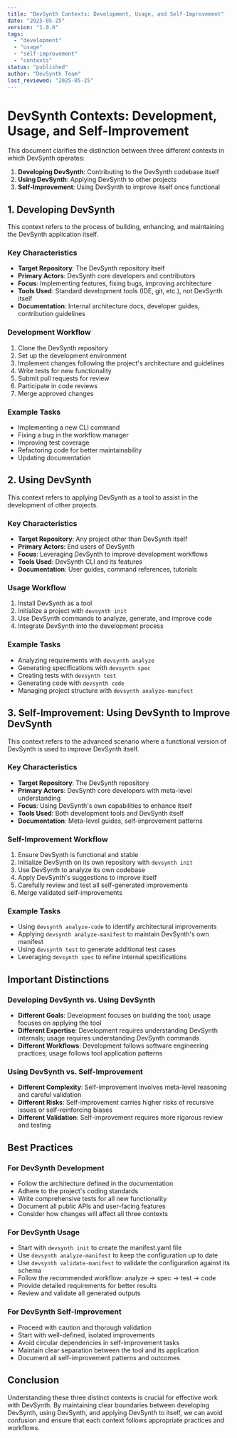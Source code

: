 ```yaml
---
title: "DevSynth Contexts: Development, Usage, and Self-Improvement"
date: "2025-05-25"
version: "1.0.0"
tags:
  - "development"
  - "usage"
  - "self-improvement"
  - "contexts"
status: "published"
author: "DevSynth Team"
last_reviewed: "2025-05-25"
---
```


# DevSynth Contexts: Development, Usage, and Self-Improvement

This document clarifies the distinction between three different contexts in which DevSynth operates:

1. **Developing DevSynth**: Contributing to the DevSynth codebase itself
2. **Using DevSynth**: Applying DevSynth to other projects
3. **Self-Improvement**: Using DevSynth to improve itself once functional

## 1. Developing DevSynth

This context refers to the process of building, enhancing, and maintaining the DevSynth application itself.

### Key Characteristics

- **Target Repository**: The DevSynth repository itself
- **Primary Actors**: DevSynth core developers and contributors
- **Focus**: Implementing features, fixing bugs, improving architecture
- **Tools Used**: Standard development tools (IDE, git, etc.), not DevSynth itself
- **Documentation**: Internal architecture docs, developer guides, contribution guidelines

### Development Workflow

1. Clone the DevSynth repository
2. Set up the development environment
3. Implement changes following the project's architecture and guidelines
4. Write tests for new functionality
5. Submit pull requests for review
6. Participate in code reviews
7. Merge approved changes

### Example Tasks

- Implementing a new CLI command
- Fixing a bug in the workflow manager
- Improving test coverage
- Refactoring code for better maintainability
- Updating documentation

## 2. Using DevSynth

This context refers to applying DevSynth as a tool to assist in the development of other projects.

### Key Characteristics

- **Target Repository**: Any project other than DevSynth itself
- **Primary Actors**: End users of DevSynth
- **Focus**: Leveraging DevSynth to improve development workflows
- **Tools Used**: DevSynth CLI and its features
- **Documentation**: User guides, command references, tutorials

### Usage Workflow

1. Install DevSynth as a tool
2. Initialize a project with `devsynth init`
3. Use DevSynth commands to analyze, generate, and improve code
4. Integrate DevSynth into the development process

### Example Tasks

- Analyzing requirements with `devsynth analyze`
- Generating specifications with `devsynth spec`
- Creating tests with `devsynth test`
- Generating code with `devsynth code`
- Managing project structure with `devsynth analyze-manifest`

## 3. Self-Improvement: Using DevSynth to Improve DevSynth

This context refers to the advanced scenario where a functional version of DevSynth is used to improve DevSynth itself.

### Key Characteristics

- **Target Repository**: The DevSynth repository
- **Primary Actors**: DevSynth core developers with meta-level understanding
- **Focus**: Using DevSynth's own capabilities to enhance itself
- **Tools Used**: Both development tools and DevSynth itself
- **Documentation**: Meta-level guides, self-improvement patterns

### Self-Improvement Workflow

1. Ensure DevSynth is functional and stable
2. Initialize DevSynth on its own repository with `devsynth init`
3. Use DevSynth to analyze its own codebase
4. Apply DevSynth's suggestions to improve itself
5. Carefully review and test all self-generated improvements
6. Merge validated self-improvements

### Example Tasks

- Using `devsynth analyze-code` to identify architectural improvements
- Applying `devsynth analyze-manifest` to maintain DevSynth's own manifest
- Using `devsynth test` to generate additional test cases
- Leveraging `devsynth spec` to refine internal specifications

## Important Distinctions

### Developing DevSynth vs. Using DevSynth

- **Different Goals**: Development focuses on building the tool; usage focuses on applying the tool
- **Different Expertise**: Development requires understanding DevSynth internals; usage requires understanding DevSynth commands
- **Different Workflows**: Development follows software engineering practices; usage follows tool application patterns

### Using DevSynth vs. Self-Improvement

- **Different Complexity**: Self-improvement involves meta-level reasoning and careful validation
- **Different Risks**: Self-improvement carries higher risks of recursive issues or self-reinforcing biases
- **Different Validation**: Self-improvement requires more rigorous review and testing

## Best Practices

### For DevSynth Development

- Follow the architecture defined in the documentation
- Adhere to the project's coding standards
- Write comprehensive tests for all new functionality
- Document all public APIs and user-facing features
- Consider how changes will affect all three contexts

### For DevSynth Usage

- Start with `devsynth init` to create the manifest.yaml file
- Use `devsynth analyze-manifest` to keep the configuration up to date
- Use `devsynth validate-manifest` to validate the configuration against its schema
- Follow the recommended workflow: analyze → spec → test → code
- Provide detailed requirements for better results
- Review and validate all generated outputs

### For DevSynth Self-Improvement

- Proceed with caution and thorough validation
- Start with well-defined, isolated improvements
- Avoid circular dependencies in self-improvement tasks
- Maintain clear separation between the tool and its application
- Document all self-improvement patterns and outcomes

## Conclusion

Understanding these three distinct contexts is crucial for effective work with DevSynth. By maintaining clear boundaries between developing DevSynth, using DevSynth, and applying DevSynth to itself, we can avoid confusion and ensure that each context follows appropriate practices and workflows.
